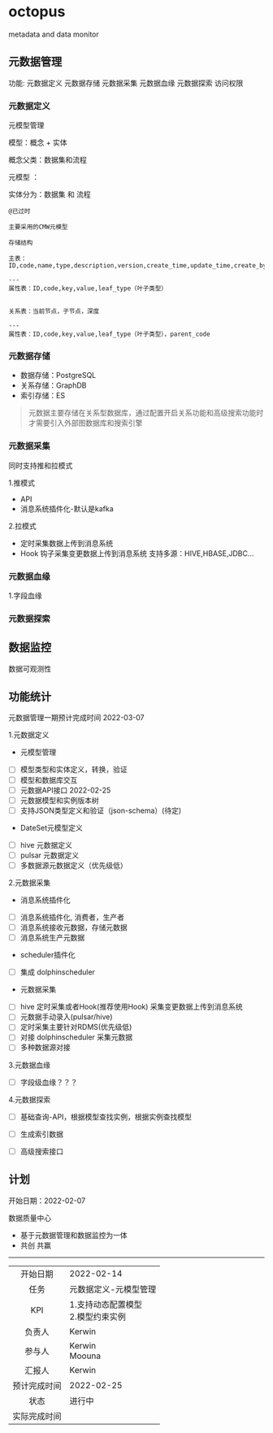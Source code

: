 # octopus
metadata and data monitor

## 元数据管理

功能:
元数据定义
元数据存储
元数据采集
元数据血缘
元数据探索
访问权限

### 元数据定义

元模型管理

模型：概念 + 实体

概念父类：数据集和流程

元模型 ：


实体分为：数据集 和 流程

```
@已过时

主要采用的CMW元模型

存储结构

主表：ID,code,name,type,description,version,create_time,update_time,create_by,update_by

---
属性表：ID,code,key,value,leaf_type（叶子类型）


关系表：当前节点，子节点，深度

---
属性表：ID,code,key,value,leaf_type（叶子类型），parent_code

```

### 元数据存储

* 数据存储：PostgreSQL
* 关系存储：GraphDB
* 索引存储：ES

> 元数据主要存储在关系型数据库，通过配置开启关系功能和高级搜索功能时才需要引入外部图数据库和搜索引擎

### 元数据采集

同时支持推和拉模式

1.推模式

* API
* 消息系统插件化-默认是kafka

2.拉模式

* 定时采集数据上传到消息系统
* Hook 钩子采集变更数据上传到消息系统
  支持多源：HIVE,HBASE,JDBC...

### 元数据血缘
1.字段血缘

### 元数据探索


## 数据监控
数据可观测性


## 功能统计

元数据管理一期预计完成时间 2022-03-07

1.元数据定义

* 元模型管理 
- [ ] 模型类型和实体定义，转换，验证     
- [ ] 模型和数据库交互
- [ ] 元数据API接口                    2022-02-25
- [ ] 元数据模型和实例版本树
- [ ] 支持JSON类型定义和验证（json-schema）(待定)

* DateSet元模型定义
- [ ] hive 元数据定义
- [ ] pulsar 元数据定义
- [ ] 多数据源元数据定义（优先级低）

2.元数据采集

* 消息系统插件化
- [ ] 消息系统插件化, 消费者，生产者
- [ ] 消息系统接收元数据，存储元数据
- [ ] 消息系统生产元数据

* scheduler插件化
- [ ] 集成 dolphinscheduler

* 元数据采集
- [ ] hive 定时采集或者Hook(推荐使用Hook) 采集变更数据上传到消息系统
- [ ] 元数据手动录入(pulsar/hive)
- [ ] 定时采集主要针对RDMS(优先级低)
- [ ] 对接 dolphinscheduler 采集元数据
- [ ] 多种数据源对接

3.元数据血缘
- [ ] 字段级血缘？？？

4.元数据探索
- [ ] 基础查询-API，根据模型查找实例，根据实例查找模型
- [ ] 生成索引数据
- [ ] 高级搜索接口


## 计划

开始日期：2022-02-07

数据质量中心
- 基于元数据管理和数据监控为一体
- 共创 共赢

---

|        |                         | 
|:------:|:------------------------|
|  开始日期  | 2022-02-14              |
|   任务   | 元数据定义-元模型管理             | 
|  KPI   | 1.支持动态配置模型<br> 2.模型约束实例 | 
|  负责人   | Kerwin                  | 
|  参与人   | Kerwin<br>Moouna        | 
|  汇报人   | Kerwin                  | 
| 预计完成时间 | 2022-02-25              | 
|   状态   | 进行中                     | 
| 实际完成时间 |                         | 

